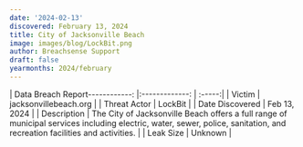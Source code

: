```yaml
---
date: '2024-02-13'
discovered: February 13, 2024
title: City of Jacksonville Beach
image: images/blog/LockBit.png
author: Breachsense Support
draft: false
yearmonths: 2024/february
---
```


| Data Breach Report------------:     |:-------------:    | :-----:|
| Victim      | jacksonvillebeach.org      | 
| Threat Actor      | LockBit      | 
| Date Discovered      | Feb 13, 2024      | 
| Description      | The City of Jacksonville Beach offers a full range of municipal services including electric, water, sewer, police, sanitation, and recreation facilities and activities.      | 
| Leak Size      | Unknown      | 


